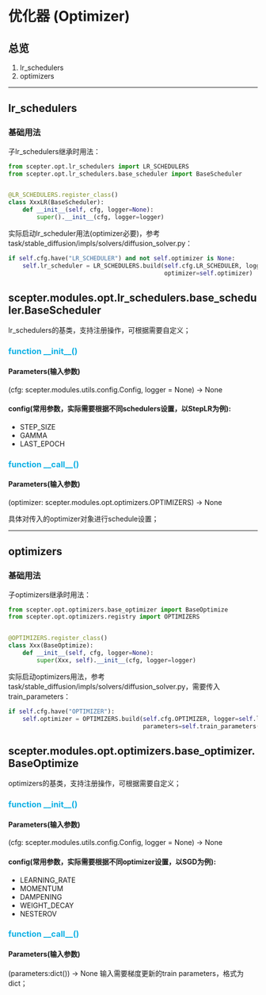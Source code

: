 # 优化器 (Optimizer)
## 总览
1. lr_schedulers
2. optimizers
<hr/>

## lr_schedulers
### 基础用法
子lr_schedulers继承时用法：

```python
from scepter.opt.lr_schedulers import LR_SCHEDULERS
from scepter.opt.lr_schedulers.base_scheduler import BaseScheduler


@LR_SCHEDULERS.register_class()
class XxxLR(BaseScheduler):
    def __init__(self, cfg, logger=None):
        super().__init__(cfg, logger=logger)
```
实际启动lr_scheduler用法(optimizer必要)，参考task/stable_diffusion/impls/solvers/diffusion_solver.py：
```python
if self.cfg.have("LR_SCHEDULER") and not self.optimizer is None:
    self.lr_scheduler = LR_SCHEDULERS.build(self.cfg.LR_SCHEDULER, logger=self.logger,
                                            optimizer=self.optimizer)
```

## **scepter.modules.opt.lr_schedulers.base_scheduler.BaseScheduler**
lr_schedulers的基类，支持注册操作，可根据需要自定义；

### <font color="#0FB0E4">function **\_\_init\_\_()**</font>
#### Parameters(输入参数)
(cfg: scepter.modules.utils.config.Config, logger = None) -> None
#### config(常用参数，实际需要根据不同schedulers设置，以StepLR为例):
* STEP_SIZE
* GAMMA
* LAST_EPOCH

### <font color="#0FB0E4">function **\_\_call\_\_()**</font>
#### Parameters(输入参数)
(optimizer: scepter.modules.opt.optimizers.OPTIMIZERS) -> None

具体对传入的optimizer对象进行schedule设置；
<hr/>

## optimizers
### 基础用法
子optimizers继承时用法：

```python
from scepter.opt.optimizers.base_optimizer import BaseOptimize
from scepter.opt.optimizers.registry import OPTIMIZERS


@OPTIMIZERS.register_class()
class Xxx(BaseOptimize):
    def __init__(self, cfg, logger=None):
        super(Xxx, self).__init__(cfg, logger=logger)
```
实际启动optimizers用法，参考task/stable_diffusion/impls/solvers/diffusion_solver.py，需要传入train_parameters：
```python
if self.cfg.have("OPTIMIZER"):
    self.optimizer = OPTIMIZERS.build(self.cfg.OPTIMIZER, logger=self.logger,
                                      parameters=self.train_parameters())
```

## **scepter.modules.opt.optimizers.base_optimizer.BaseOptimize**
optimizers的基类，支持注册操作，可根据需要自定义；

### <font color="#0FB0E4">function **\_\_init\_\_()**</font>
#### Parameters(输入参数)
(cfg: scepter.modules.utils.config.Config, logger = None) -> None
#### config(常用参数，实际需要根据不同optimizer设置，以SGD为例):
* LEARNING_RATE
* MOMENTUM
* DAMPENING
* WEIGHT_DECAY
* NESTEROV

### <font color="#0FB0E4">function **\_\_call\_\_()**</font>
#### Parameters(输入参数)
(parameters:dict()) -> None
输入需要梯度更新的train parameters，格式为dict；
